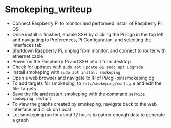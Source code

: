 # Smokeping_writeup

- Connect Raspberry Pi to monitor and performed install of Raspberry Pi OS
- Once install is finished, enable SSH by clicking the Pi logo in the top left and navigating to Preferences, Pi Configuration, and selecting the Interfaces tab
- Shutdown Raspberry Pi, unplug from monitor, and connect to router with ethernet cable
- Power on the Raspberry Pi and SSH into it from desktop
- Check for updates with `sudo apt update && sudo apt upgrade`
- Install smokeping with `sudo apt install smokeping`
- Open a web browser and navigate to IP of Pi/cgi-bin/smokeping.cgi
- To add targets for smokeping, to `/etc/smokeping/config.d` and edit the file Targets
- Save the file and restart smokeping with the command `service smokeping restart`
- To view the graphs created by smokeping, navigate back to the web interface and click on Local
- Let smokeping run for about 12 hours to gather enough data to generate a graph
